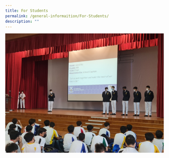 ```yaml
---
title: For Students
permalink: /general-informaition/For-Students/
description: ""
---
```

![](/images/forstudents.jpeg)

